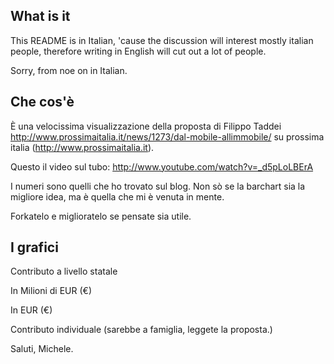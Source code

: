 What is it
----------

This README is in Italian, 'cause the discussion will interest mostly italian 
people, therefore writing in English will cut out a lot of people.

Sorry, from noe on in Italian.

Che cos'è
---------

È una velocissima visualizzazione della proposta di Filippo Taddei http://www.prossimaitalia.it/news/1273/dal-mobile-allimmobile/ su prossima italia (http://www.prossimaitalia.it).

Questo il video sul tubo: http://www.youtube.com/watch?v=_d5pLoLBErA

I numeri sono quelli che ho trovato sul blog. Non sò se la barchart sia la migliore idea,
ma è quella che mi è venuta in mente.

Forkatelo e miglioratelo se pensate sia utile.

I grafici
---------

Contributo a livello statale

In Milioni di EUR (€)

In EUR (€)

Contributo individuale (sarebbe a famiglia, leggete la proposta.)

Saluti,
Michele.

